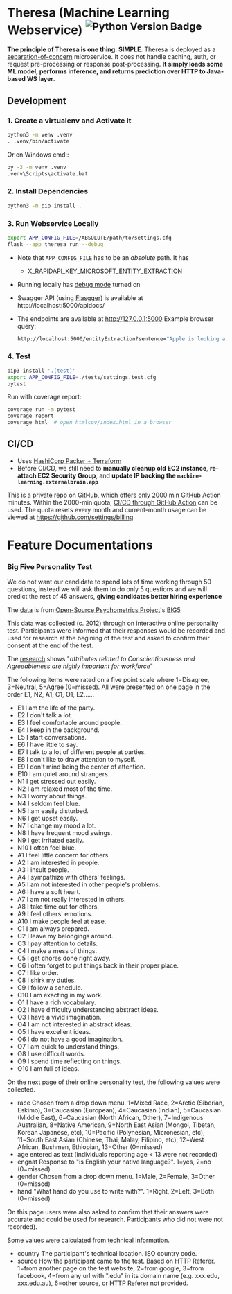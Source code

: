 Theresa (Machine Learning Webservice) <sup>![Python Version Badge][Python Version Badge]</sup>
==============================================================================================

**The principle of Theresa is one thing: SIMPLE**. Theresa is deployed as a
[separation-of-concern](https://stackoverflow.com/a/59492509) microservice. It does not handle caching, auth, or
request pre-processing or response post-processing. **It simply loads some ML model, performs inference, and returns
prediction over HTTP to Java-based WS layer**.

Development
-----------

### 1. Create a virtualenv and Activate It

```bash
python3 -m venv .venv
. .venv/bin/activate
```

Or on Windows cmd::

```bash
py -3 -m venv .venv
.venv\Scripts\activate.bat
```

### 2. Install Dependencies

```bash
python3 -m pip install .
```

### 3. Run Webservice Locally

```bash
export APP_CONFIG_FILE=/ABSOLUTE/path/to/settings.cfg
flask --app theresa run --debug
```

- Note that `APP_CONFIG_FILE` has to be an _absolute_ path. It has

  - [X_RAPIDAPI_KEY_MICROSOFT_ENTITY_EXTRACTION](https://rapidapi.com/microsoft-azure-org-microsoft-cognitive-services/api/microsoft-text-analytics1/)

- Running locally has [debug mode][Flas debug mode] turned on
- Swagger API (using [Flasgger][Flasgger]) is available at http://localhost:5000/apidocs/
- The endpoints are available at http://127.0.0.1:5000 Example browser query:

  ```bash
  http://localhost:5000/entityExtraction?sentence="Apple is looking at buying U.K. startup for $1 billion"
  ```

### 4. Test

```bash
pip3 install '.[test]'
export APP_CONFIG_FILE=./tests/settings.test.cfg
pytest
```

Run with coverage report:

```bash
coverage run -m pytest
coverage report
coverage html  # open htmlcov/index.html in a browser
```

CI/CD
-----

- Uses [HashiCorp Packer + Terraform](./hashicorp)
- Before CI/CD, we still need to **manually cleanup old EC2 instance**, **re-attach EC2 Security Group**, and **update
  IP backing the `machine-learning.externalbrain.app`**

This is a private repo on GitHub, which offers only 2000 min GitHub Action minutes. Within the 2000-min quota,
[CI/CD through GitHub Action](.github/workflows/ci-cd.yml) can be used. The quota resets every month and current-month
usage can be viewed at https://github.com/settings/billing


Feature Documentations
======================

### Big Five Personality Test

We do not want our candidate to spend lots of time working through 50 questions, instead we will ask them to do only
5 questions and we will predict the rest of 45 answers, **giving candidates better hiring experience**

The [data](./theresa/hiring/big5/data.csv) is from
[Open-Source Psychometrics Project](http://openpsychometrics.org/_rawdata/)'s
[BIG5](http://openpsychometrics.org/_rawdata/BIG5.zip)

This data was collected (c. 2012) through on interactive online personality test. Participants were informed that their
responses would be recorded and used for research at the begining of the test and asked to confirm their consent at the
end of the test.

The [research](https://www.psychologicalscience.org/news/minds-business/which-personality-traits-are-most-important-to-employers.html)
shows "_attributes related to Conscientiousness and Agreeableness are highly important for workforce_"

The following items were rated on a five point scale where 1=Disagree, 3=Neutral, 5=Agree (0=missed). All were presented
on one page in the order E1, N2, A1, C1, O1, E2...... 

- E1	I am the life of the party.
- E2	I don't talk a lot.
- E3	I feel comfortable around people.
- E4	I keep in the background.
- E5	I start conversations.
- E6	I have little to say.
- E7	I talk to a lot of different people at parties.
- E8	I don't like to draw attention to myself.
- E9	I don't mind being the center of attention.
- E10	I am quiet around strangers.
- N1	I get stressed out easily.
- N2	I am relaxed most of the time.
- N3	I worry about things.
- N4	I seldom feel blue.
- N5	I am easily disturbed.
- N6	I get upset easily.
- N7	I change my mood a lot.
- N8	I have frequent mood swings.
- N9	I get irritated easily.
- N10	I often feel blue.
- A1	I feel little concern for others.
- A2	I am interested in people.
- A3	I insult people.
- A4	I sympathize with others' feelings.
- A5	I am not interested in other people's problems.
- A6	I have a soft heart.
- A7	I am not really interested in others.
- A8	I take time out for others.
- A9	I feel others' emotions.
- A10	I make people feel at ease.
- C1	I am always prepared.
- C2	I leave my belongings around.
- C3	I pay attention to details.
- C4	I make a mess of things.
- C5	I get chores done right away.
- C6	I often forget to put things back in their proper place.
- C7	I like order.
- C8	I shirk my duties.
- C9	I follow a schedule.
- C10	I am exacting in my work.
- O1	I have a rich vocabulary.
- O2	I have difficulty understanding abstract ideas.
- O3	I have a vivid imagination.
- O4	I am not interested in abstract ideas.
- O5	I have excellent ideas.
- O6	I do not have a good imagination.
- O7	I am quick to understand things.
- O8	I use difficult words.
- O9	I spend time reflecting on things.
- O10	I am full of ideas.

On the next page of their online personality test, the following values were collected.

- race	Chosen from a drop down menu. 1=Mixed Race, 2=Arctic (Siberian, Eskimo), 3=Caucasian (European), 4=Caucasian (Indian), 5=Caucasian (Middle East), 6=Caucasian (North African, Other), 7=Indigenous Australian, 8=Native American, 9=North East Asian (Mongol, Tibetan, Korean Japanese, etc), 10=Pacific (Polynesian, Micronesian, etc), 11=South East Asian (Chinese, Thai, Malay, Filipino, etc), 12=West African, Bushmen, Ethiopian, 13=Other (0=missed)
- age	entered as text (individuals reporting age < 13 were not recorded)
- engnat	Response to "is English your native language?". 1=yes, 2=no (0=missed)
- gender	Chosen from a drop down menu. 1=Male, 2=Female, 3=Other (0=missed)
- hand	"What hand do you use to write with?". 1=Right, 2=Left, 3=Both (0=missed)

On this page users were also asked to confirm that their answers were accurate and could be used for research.
Participants who did not were not recorded).

Some values were calculated from technical information.

- country	The participant's technical location. ISO country code.
- source	How the participant came to the test. Based on HTTP Referer. 1=from another page on the test website, 2=from google, 3=from facebook, 4=from any url with ".edu" in its domain name (e.g. xxx.edu, xxx.edu.au), 6=other source, or HTTP Referer not provided.


[Flas debug mode]: https://flask.palletsprojects.com/en/latest/quickstart/#debug-mode
[Flasgger]: https://github.com/flasgger/flasgger

[Python Version Badge]: https://img.shields.io/badge/Python-3.10-brightgreen?style=flat-square&logo=python&logoColor=white
